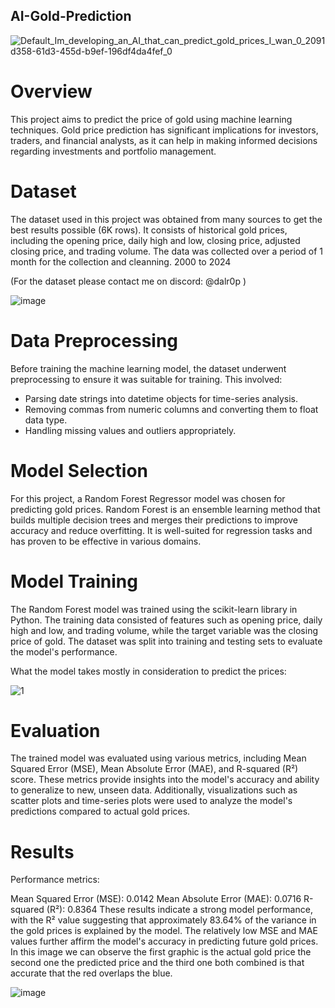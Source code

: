 ## AI-Gold-Prediction


![Default_Im_developing_an_AI_that_can_predict_gold_prices_I_wan_0_2091d358-61d3-455d-b9ef-196df4da4fef_0](https://github.com/dalr0p/AI-Gold-Prediction/assets/137183562/8fba934e-b51a-4507-a18d-897a4df6a969)

# Overview
This project aims to predict the price of gold using machine learning techniques. Gold price prediction has significant implications for investors, traders, and financial analysts, as it can help in making informed decisions regarding investments and portfolio management.

# Dataset
The dataset used in this project was obtained from many sources to get the best results possible (6K rows). It consists of historical gold prices, including the opening price, daily high and low, closing price, adjusted closing price, and trading volume. The data was collected over a period of 1 month for the collection and cleanning. 2000 to 2024

(For the dataset please contact me on discord: @dalr0p )

![image](https://github.com/dalr0p/AI-Gold-Prediction/assets/137183562/052adc36-10eb-4506-8d45-3e2d3bbc15dd)


# Data Preprocessing
Before training the machine learning model, the dataset underwent preprocessing to ensure it was suitable for training. This involved:

- Parsing date strings into datetime objects for time-series analysis.
- Removing commas from numeric columns and converting them to float data type.
- Handling missing values and outliers appropriately.
  
# Model Selection
For this project, a Random Forest Regressor model was chosen for predicting gold prices. Random Forest is an ensemble learning method that builds multiple decision trees and merges their predictions to improve accuracy and reduce overfitting. It is well-suited for regression tasks and has proven to be effective in various domains.

# Model Training
The Random Forest model was trained using the scikit-learn library in Python. The training data consisted of features such as opening price, daily high and low, and trading volume, while the target variable was the closing price of gold. The dataset was split into training and testing sets to evaluate the model's performance.

What the model takes mostly in consideration to predict the prices: 

![1](https://github.com/dalr0p/AI-Gold-Prediction/assets/137183562/3bb71701-3ca1-491a-9359-5476dca9f51a)

# Evaluation
The trained model was evaluated using various metrics, including Mean Squared Error (MSE), Mean Absolute Error (MAE), and R-squared (R²) score. These metrics provide insights into the model's accuracy and ability to generalize to new, unseen data. Additionally, visualizations such as scatter plots and time-series plots were used to analyze the model's predictions compared to actual gold prices.

# Results
Performance metrics:

Mean Squared Error (MSE): 0.0142
Mean Absolute Error (MAE): 0.0716
R-squared (R²): 0.8364
These results indicate a strong model performance, with the R² value suggesting that approximately 83.64% of the variance in the gold prices is explained by the model. The relatively low MSE and MAE values further affirm the model's accuracy in predicting future gold prices.
In this image we can observe the first graphic is the actual gold price the second one the predicted price and the third one both combined is that accurate that the red overlaps the blue.

![image](https://github.com/dalr0p/AI-Gold-Prediction/assets/137183562/93abf2b7-a2cd-4718-a8e4-65ebe57d3c91)
